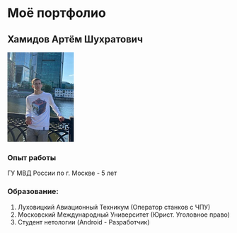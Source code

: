 # Моё портфолио

## Хамидов Артём Шухратович

![Alt text](%D0%A4%D0%BE%D1%82%D0%BE.jpg) 

### Опыт работы

ГУ МВД России по г. Москве - 5 лет

### Образование:
1. Луховицкий Авиационный Техникум (Оператор станков с ЧПУ)
2. Московский Международный Университет (Юрист. Уголовное право)
3. Студент нетологии (Android - Разработчик)
